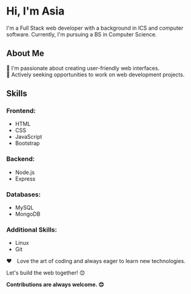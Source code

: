 # Hi, I'm Asia
I'm a Full Stack web developer with a background in ICS and computer software. Currently, I'm pursuing a BS in Computer Science.

## About Me
🌱 I'm passionate about creating user-friendly web interfaces.  
💼 Actively seeking opportunities to work on web development projects.  

## Skills
### Frontend:
- HTML
- CSS
- JavaScript
- Bootstrap

### Backend:
- Node.js
- Express

### Databases:
- MySQL
- MongoDB

### Additional Skills:
- Linux
- Git

❤️ Love the art of coding and always eager to learn new technologies.

Let's build the web together! 😊

**Contributions are always welcome. 😊**

